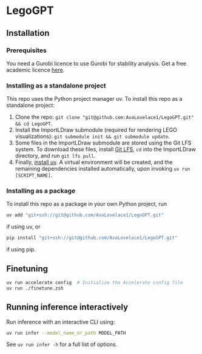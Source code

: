 # LegoGPT

## Installation

### Prerequisites

You need a Gurobi licence to use Gurobi for stability analysis. Get a free academic
licence [here](https://www.gurobi.com/academia/academic-program-and-licenses/).

### Installing as a standalone project

This repo uses the Python project manager uv. To install this repo as a standalone project:

1. Clone the repo: `git clone "git@github.com:AvaLovelace1/LegoGPT.git" && cd LegoGPT`.
2. Install the ImportLDraw submodule (required for rendering LEGO visualizations):
   `git submodule init && git submodule update`.
3. Some files in the ImportLDraw submodule are stored using the Git LFS system. To download these files,
   install [Git LFS](https://git-lfs.com), `cd` into the ImportLDraw directory, and run
   `git lfs pull`.
4. Finally, [install uv](https://docs.astral.sh/uv/getting-started/installation/). A virtual environment will be
   created, and the remaining dependencies installed automatically, upon invoking `uv run [SCRIPT_NAME]`.

### Installing as a package

To install this repo as a package in your own Python project, run

```zsh
uv add "git+ssh://git@github.com/AvaLovelace1/LegoGPT.git"
```

if using uv, or

```zsh
pip install "git+ssh://git@github.com/AvaLovelace1/LegoGPT.git"
```

if using pip.

## Finetuning

```zsh
uv run accelerate config  # Initialize the Accelerate config file
uv run ./finetune.zsh
```

## Running inference interactively

Run inference with an interactive CLI using:

```zsh
uv run infer --model_name_or_path MODEL_PATH
```

See `uv run infer -h` for a full list of options.